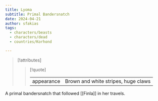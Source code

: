 ```yaml
---
title: Lyoma
subtitle: Primal Bandersnatch
date: 2024-04-21
author: sfakias
tags:
  - characters/beasts
  - characters/dead
  - countries/Korhond

---
```

> [!attributes]
> 
> > [!quote]
> >
> > | | |
> > | --- | --- |
> > | appearance | Brown and white stripes, huge claws |

A primal bandersnatch that followed [[Finla]] in her travels.